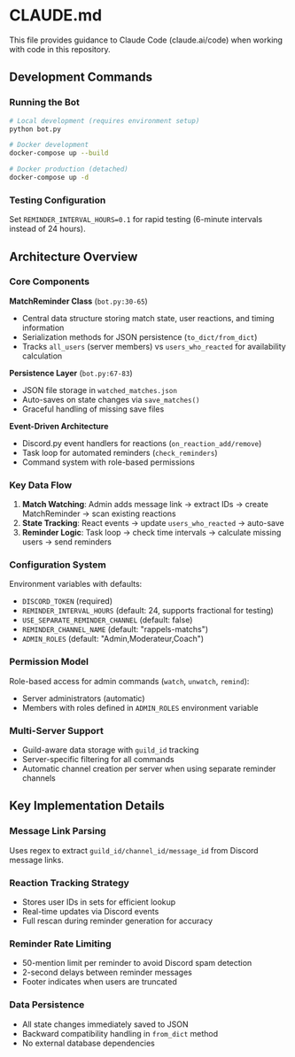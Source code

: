 # CLAUDE.md

This file provides guidance to Claude Code (claude.ai/code) when working with code in this repository.

## Development Commands

### Running the Bot
```bash
# Local development (requires environment setup)
python bot.py

# Docker development
docker-compose up --build

# Docker production (detached)
docker-compose up -d
```

### Testing Configuration
Set `REMINDER_INTERVAL_HOURS=0.1` for rapid testing (6-minute intervals instead of 24 hours).

## Architecture Overview

### Core Components

**MatchReminder Class** (`bot.py:30-65`)
- Central data structure storing match state, user reactions, and timing information
- Serialization methods for JSON persistence (`to_dict/from_dict`)
- Tracks `all_users` (server members) vs `users_who_reacted` for availability calculation

**Persistence Layer** (`bot.py:67-83`)
- JSON file storage in `watched_matches.json`
- Auto-saves on state changes via `save_matches()`
- Graceful handling of missing save files

**Event-Driven Architecture**
- Discord.py event handlers for reactions (`on_reaction_add/remove`)
- Task loop for automated reminders (`check_reminders`)
- Command system with role-based permissions

### Key Data Flow

1. **Match Watching**: Admin adds message link → extract IDs → create MatchReminder → scan existing reactions
2. **State Tracking**: React events → update `users_who_reacted` → auto-save
3. **Reminder Logic**: Task loop → check time intervals → calculate missing users → send reminders

### Configuration System

Environment variables with defaults:
- `DISCORD_TOKEN` (required)
- `REMINDER_INTERVAL_HOURS` (default: 24, supports fractional for testing)
- `USE_SEPARATE_REMINDER_CHANNEL` (default: false)
- `REMINDER_CHANNEL_NAME` (default: "rappels-matchs")
- `ADMIN_ROLES` (default: "Admin,Moderateur,Coach")

### Permission Model

Role-based access for admin commands (`watch`, `unwatch`, `remind`):
- Server administrators (automatic)
- Members with roles defined in `ADMIN_ROLES` environment variable

### Multi-Server Support

- Guild-aware data storage with `guild_id` tracking
- Server-specific filtering for all commands
- Automatic channel creation per server when using separate reminder channels

## Key Implementation Details

### Message Link Parsing
Uses regex to extract `guild_id/channel_id/message_id` from Discord message links.

### Reaction Tracking Strategy
- Stores user IDs in sets for efficient lookup
- Real-time updates via Discord events
- Full rescan during reminder generation for accuracy

### Reminder Rate Limiting
- 50-mention limit per reminder to avoid Discord spam detection
- 2-second delays between reminder messages
- Footer indicates when users are truncated

### Data Persistence
- All state changes immediately saved to JSON
- Backward compatibility handling in `from_dict` method
- No external database dependencies